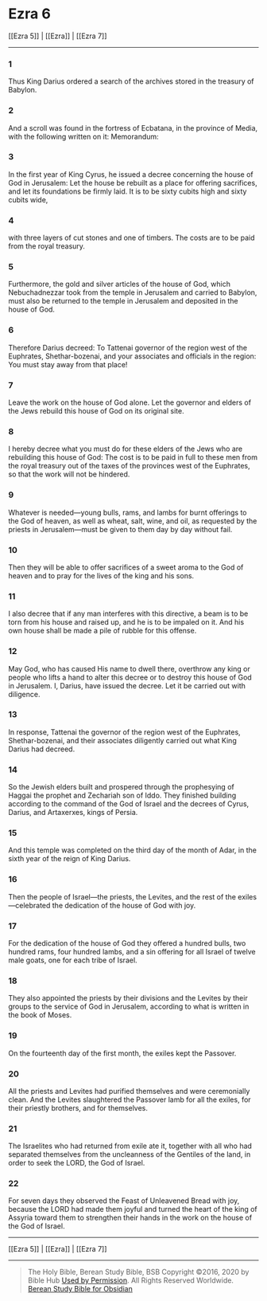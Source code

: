 # Ezra 6

[[Ezra 5]] | [[Ezra]] | [[Ezra 7]]

---

### 1
Thus King Darius ordered a search of the archives stored in the treasury of Babylon.

### 2
And a scroll was found in the fortress of Ecbatana, in the province of Media, with the following written on it: Memorandum:

### 3
In the first year of King Cyrus, he issued a decree concerning the house of God in Jerusalem: Let the house be rebuilt as a place for offering sacrifices, and let its foundations be firmly laid. It is to be sixty cubits high and sixty cubits wide,

### 4
with three layers of cut stones and one of timbers. The costs are to be paid from the royal treasury.

### 5
Furthermore, the gold and silver articles of the house of God, which Nebuchadnezzar took from the temple in Jerusalem and carried to Babylon, must also be returned to the temple in Jerusalem and deposited in the house of God.

### 6
Therefore Darius decreed: To Tattenai governor of the region west of the Euphrates, Shethar-bozenai, and your associates and officials in the region: You must stay away from that place!

### 7
Leave the work on the house of God alone. Let the governor and elders of the Jews rebuild this house of God on its original site.

### 8
I hereby decree what you must do for these elders of the Jews who are rebuilding this house of God: The cost is to be paid in full to these men from the royal treasury out of the taxes of the provinces west of the Euphrates, so that the work will not be hindered.

### 9
Whatever is needed—young bulls, rams, and lambs for burnt offerings to the God of heaven, as well as wheat, salt, wine, and oil, as requested by the priests in Jerusalem—must be given to them day by day without fail.

### 10
Then they will be able to offer sacrifices of a sweet aroma to the God of heaven and to pray for the lives of the king and his sons.

### 11
I also decree that if any man interferes with this directive, a beam is to be torn from his house and raised up, and he is to be impaled on it. And his own house shall be made a pile of rubble for this offense.

### 12
May God, who has caused His name to dwell there, overthrow any king or people who lifts a hand to alter this decree or to destroy this house of God in Jerusalem. I, Darius, have issued the decree. Let it be carried out with diligence.

### 13
In response, Tattenai the governor of the region west of the Euphrates, Shethar-bozenai, and their associates diligently carried out what King Darius had decreed.

### 14
So the Jewish elders built and prospered through the prophesying of Haggai the prophet and Zechariah son of Iddo. They finished building according to the command of the God of Israel and the decrees of Cyrus, Darius, and Artaxerxes, kings of Persia.

### 15
And this temple was completed on the third day of the month of Adar, in the sixth year of the reign of King Darius.

### 16
Then the people of Israel—the priests, the Levites, and the rest of the exiles—celebrated the dedication of the house of God with joy.

### 17
For the dedication of the house of God they offered a hundred bulls, two hundred rams, four hundred lambs, and a sin offering for all Israel of twelve male goats, one for each tribe of Israel.

### 18
They also appointed the priests by their divisions and the Levites by their groups to the service of God in Jerusalem, according to what is written in the book of Moses.

### 19
On the fourteenth day of the first month, the exiles kept the Passover.

### 20
All the priests and Levites had purified themselves and were ceremonially clean. And the Levites slaughtered the Passover lamb for all the exiles, for their priestly brothers, and for themselves.

### 21
The Israelites who had returned from exile ate it, together with all who had separated themselves from the uncleanness of the Gentiles of the land, in order to seek the LORD, the God of Israel.

### 22
For seven days they observed the Feast of Unleavened Bread with joy, because the LORD had made them joyful and turned the heart of the king of Assyria toward them to strengthen their hands in the work on the house of the God of Israel.

---

[[Ezra 5]] | [[Ezra]] | [[Ezra 7]]

---

> The Holy Bible, Berean Study Bible, BSB
> Copyright &copy;2016, 2020 by Bible Hub
> [Used by Permission](https://berean.bible/terms.htm). All Rights Reserved Worldwide.
> [Berean Study Bible for Obsidian](https://github.com/gapmiss/berean-study-bible-for-obsidian)</small>

